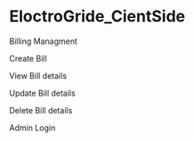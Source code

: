 # EloctroGride_CientSide
Billing Managment

Create Bill

View Bill details

Update Bill details

Delete Bill details

Admin Login
